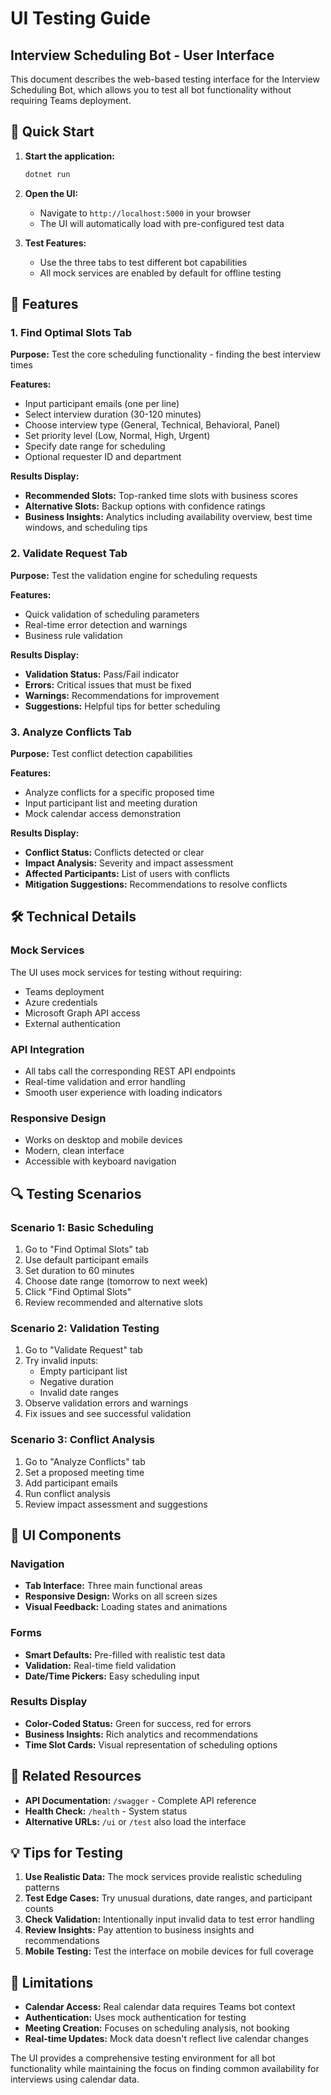 # UI Testing Guide

## Interview Scheduling Bot - User Interface

This document describes the web-based testing interface for the Interview Scheduling Bot, which allows you to test all bot functionality without requiring Teams deployment.

## 🚀 Quick Start

1. **Start the application:**
   ```bash
   dotnet run
   ```

2. **Open the UI:**
   - Navigate to `http://localhost:5000` in your browser
   - The UI will automatically load with pre-configured test data

3. **Test Features:**
   - Use the three tabs to test different bot capabilities
   - All mock services are enabled by default for offline testing

## 🎯 Features

### 1. Find Optimal Slots Tab
**Purpose:** Test the core scheduling functionality - finding the best interview times

**Features:**
- Input participant emails (one per line)
- Select interview duration (30-120 minutes)
- Choose interview type (General, Technical, Behavioral, Panel)
- Set priority level (Low, Normal, High, Urgent)
- Specify date range for scheduling
- Optional requester ID and department

**Results Display:**
- **Recommended Slots:** Top-ranked time slots with business scores
- **Alternative Slots:** Backup options with confidence ratings
- **Business Insights:** Analytics including availability overview, best time windows, and scheduling tips

### 2. Validate Request Tab
**Purpose:** Test the validation engine for scheduling requests

**Features:**
- Quick validation of scheduling parameters
- Real-time error detection and warnings
- Business rule validation

**Results Display:**
- **Validation Status:** Pass/Fail indicator
- **Errors:** Critical issues that must be fixed
- **Warnings:** Recommendations for improvement
- **Suggestions:** Helpful tips for better scheduling

### 3. Analyze Conflicts Tab
**Purpose:** Test conflict detection capabilities

**Features:**
- Analyze conflicts for a specific proposed time
- Input participant list and meeting duration
- Mock calendar access demonstration

**Results Display:**
- **Conflict Status:** Conflicts detected or clear
- **Impact Analysis:** Severity and impact assessment
- **Affected Participants:** List of users with conflicts
- **Mitigation Suggestions:** Recommendations to resolve conflicts

## 🛠️ Technical Details

### Mock Services
The UI uses mock services for testing without requiring:
- Teams deployment
- Azure credentials
- Microsoft Graph API access
- External authentication

### API Integration
- All tabs call the corresponding REST API endpoints
- Real-time validation and error handling
- Smooth user experience with loading indicators

### Responsive Design
- Works on desktop and mobile devices
- Modern, clean interface
- Accessible with keyboard navigation

## 🔍 Testing Scenarios

### Scenario 1: Basic Scheduling
1. Go to "Find Optimal Slots" tab
2. Use default participant emails
3. Set duration to 60 minutes
4. Choose date range (tomorrow to next week)
5. Click "Find Optimal Slots"
6. Review recommended and alternative slots

### Scenario 2: Validation Testing
1. Go to "Validate Request" tab
2. Try invalid inputs:
   - Empty participant list
   - Negative duration
   - Invalid date ranges
3. Observe validation errors and warnings
4. Fix issues and see successful validation

### Scenario 3: Conflict Analysis
1. Go to "Analyze Conflicts" tab
2. Set a proposed meeting time
3. Add participant emails
4. Run conflict analysis
5. Review impact assessment and suggestions

## 🎨 UI Components

### Navigation
- **Tab Interface:** Three main functional areas
- **Responsive Design:** Works on all screen sizes
- **Visual Feedback:** Loading states and animations

### Forms
- **Smart Defaults:** Pre-filled with realistic test data
- **Validation:** Real-time field validation
- **Date/Time Pickers:** Easy scheduling input

### Results Display
- **Color-Coded Status:** Green for success, red for errors
- **Business Insights:** Rich analytics and recommendations
- **Time Slot Cards:** Visual representation of scheduling options

## 🔗 Related Resources

- **API Documentation:** `/swagger` - Complete API reference
- **Health Check:** `/health` - System status
- **Alternative URLs:** `/ui` or `/test` also load the interface

## 💡 Tips for Testing

1. **Use Realistic Data:** The mock services provide realistic scheduling patterns
2. **Test Edge Cases:** Try unusual durations, date ranges, and participant counts
3. **Check Validation:** Intentionally input invalid data to test error handling
4. **Review Insights:** Pay attention to business insights and recommendations
5. **Mobile Testing:** Test the interface on mobile devices for full coverage

## 🚧 Limitations

- **Calendar Access:** Real calendar data requires Teams bot context
- **Authentication:** Uses mock authentication for testing
- **Meeting Creation:** Focuses on scheduling analysis, not booking
- **Real-time Updates:** Mock data doesn't reflect live calendar changes

The UI provides a comprehensive testing environment for all bot functionality while maintaining the focus on finding common availability for interviews using calendar data.